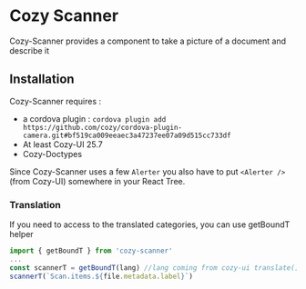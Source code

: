 # Cozy Scanner

Cozy-Scanner provides a component to take a picture of a document and describe it

## Installation

Cozy-Scanner requires :

- a cordova plugin : `cordova plugin add https://github.com/cozy/cordova-plugin-camera.git#bf519ca009eeaec3a47237ee07a09d515cc733df`
- At least Cozy-UI 25.7
- Cozy-Doctypes

Since Cozy-Scanner uses a few `Alerter` you also have to put `<Alerter />` (from Cozy-UI)
somewhere in your React Tree.

### Translation

If you need to access to the translated categories, you can use getBoundT helper

```js
import { getBoundT } from 'cozy-scanner'
...
const scannerT = getBoundT(lang) //lang coming from cozy-ui translate()
scannerT(`Scan.items.${file.metadata.label}`)

```
